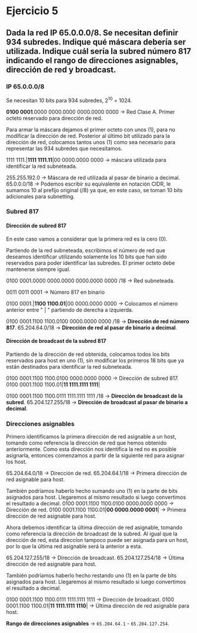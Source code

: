 # Ejercicio 5

## Dada la red IP 65.0.0.0/8. Se necesitan definir 934 subredes. Indique qué máscara debería ser utilizada. Indique cuál sería la subred número 817 indicando el rango de direcciones asignables, dirección de red y broadcast.

### IP 65.0.0.0/8
Se necesitan 10 bits para 934 subredes, $2^{10}$ = 1024.

**0100 0001**.0000 0000.0000 0000.0000 0000 -> Red Clase A. Primer octeto reservado para dirección de red.

Para armar la máscara dejamos el primer octeto con unos (1), para no modificar la dirección de red. Posterior al último bit utilizado para la dirección de red, colocamos tantos unos (1) como sea necesario para representar las 934 subredes que necesitamos.

1111 1111.|**1111 1111.11**|00 0000.0000 0000 -> máscara utilizada para identificar la red subneteada.

255.255.192.0 -> Máscara de red utilizada al pasar de binario a decimal.
65.0.0.0/18   -> Podemos escribir su equivalente en notación CIDR, le sumamos 10 al prefijo original (/8) ya que, en este caso, se toman 10 bits adicionales para subnetting.

### Subred 817

#### Dirección de subred 817
En este caso vamos a considerar que la primera red es la cero (0).

Partiendo de la red subneteada, escribimos el número de red que deseamos identificar utilizando solamente los 10 bits que han sido reservados para poder identificar las subredes. El primer octeto debe mantenerse siempre igual.

0100 0001.0000 0000.0000 0000.0000 0000 /18 -> Red subneteada.

0011 0011 0001 -> Número 817 en binario

0100 0001.|**1100 1100.01**|00 0000.0000 0000 -> Colocamos el número anterior entre " | " partiendo de derecha a izquierda.

0100 0001.1100 1100.0100 0000.0000 0000 /18 -> **Dirección de red número 817**.
65.204.64.0/18 -> **Dirección de red al pasar de binario a decimal**.

#### Dirección de broadcast de la subred 817
Partiendo de la dirección de red obtenida, colocamos todos los bits reservados para host en uno (1), sin modificar los primeros 18 bits que ya están destinados para identificar la red subneteada.

0100 0001.1100 1100.0100 0000.0000 0000 -> Dirección de subred 817.
0100 0001.1100 1100.01|**11 1111.1111 1111**|

0100 0001.1100 1100.0111 1111.1111 1111 /18 -> **Dirección de broadcast de la subred**.
65.204.127.255/18 -> **Dirección de broadcast al pasar de binario a decimal**.

### Direcciones asignables
Primero identificamos la primera dirección de red asignable a un host, tomando como referencia la dirección de red que hemos obtenido anteriormente. Como esta dirección nos identifica la red no es posible asignarla, entonces comenzamos a partir de la siguiente red para asignar los host.

65.204.64.0/18 -> Dirección de red.
65.204.64.1/18 -> Primera dirección de red asignable para host.

También podríamos haberlo hecho sumando uno (1) en la parte de bits asignados para host. Llegaremos al mismo resultado si luego convertimos el resultado a decimal.
0100 0001.1100 1100.0100 0000.0000 0000 -> Dirección de red.
0100 0001.1100 1100.01|**00 0000.0000 0001**| -> Primera dirección de red asignable para host.

Ahora debemos identificar la última dirección de red asignable, tomando como referencia la dirección de broadcast de la subred. Al igual que la dirección de red, esta direccíon tampoco puede ser asignada para un host, por lo que la última red asignable será la anterior a esta.

65.204.127.255/18 -> Dirección de broadcast.
65.204.127.254/18 -> Última dirección de red asignable para host.

También podríamos haberlo hecho restando uno (1) en la parte de bits asignados para host. Llegaremos al mismo resultado si luego convertimos el resultado a decimal.

0100 0001.1100 1100.0111 1111.1111 1111 -> Dirección de broadcast.
0100 0001.1100 1100.01|**11 1111.1111 1110**| -> Última dirección de red asignable para host.

**Rango de direcciones asignables** -> `65.204.64.1` - `65.204.127.254`.